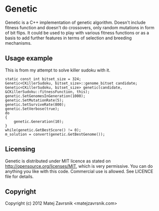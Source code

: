 # Genetic
Genetic is a C++ implementation of genetic algorithm. Doesn't include fitness function and doesn't do crossovers, only random mutations in form of bit flips. It could be used to play with various fitness functions or as a basis to add further features in terms of selection and breeding mechanisms.

## Usage example
This is from my attempt to solve killer sudoku with it.

    static const int bitset_size = 324;
    Genetic<CKillerSudoku, bitset_size>::genome_bitset candidate;
    Genetic<CKillerSudoku, bitset_size> genetic(candidate, &CKillerSudoku::fitnessFunction, this);
    genetic.SetGenomesInGeneration(1000);
    genetic.SetMutationRate(5);
    genetic.SetSurviveRate(800);
    genetic.SetVerbose(true);
    do
    {
        genetic.Generation(10);
    }
    while(genetic.GetBestScore() != 0);
    m_solution = convert(genetic.GetBestGenome());

## Licensing
Genetic is distributed under MIT licence as stated on http://opensource.org/licenses/MIT, which is very permissive. You can do anything you like with this code. Commercial use is allowed. See LICENCE file for details.

## Copyright
Copyright (c) 2012 Matej Zavrsnik <matejzavrsnik.com>
